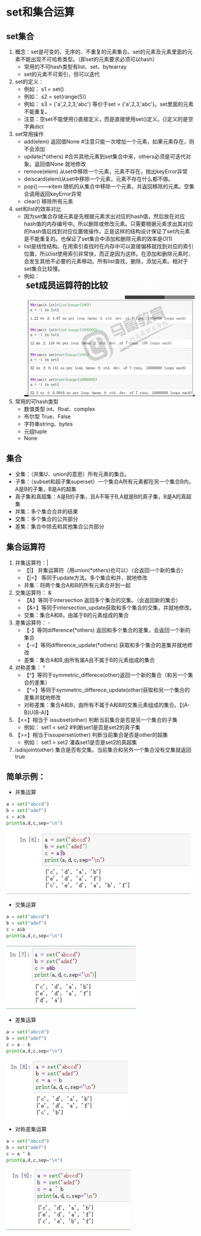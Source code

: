 # set和集合运算

## set集合  

1. 概念：set是可变的、无序的、不重复的元素集合。set的元素及元素里面的元素不能出现不可哈希类型。（即set的元素要求必须可以hash）
    * 常用的不可hash类型有list、set、bytearray
    * set的元素不可索引，但可以迭代
2. set的定义：  
    * 例如： s1 = set()
    * 例如： s2 = set(range(5))
    * 例如： s3 = {'a',2,2,3,'abc'} 等价于set = {'a',2,3,'abc'}。set里面的元素不能重复。
    * 注意：空set不能使用{}直接定义，而是直接使用set()定义。{}定义的是空字典dict  
3. set常用操作
    * add(elem) 返回值None #注意只能一次增加一个元素，如果元素存在，则不会添加
    * update(*others) #合并其他元素到set集合中来，others必须是可迭代对象。返回值None 就地修改
    * remove(elem) 从set中移除一个元素，元素不存在，抛出keyError异常
    * deiscard(elem)从set中移除一个元素，元素不存在什么都不做。
    * pop()--->item 随机的从集合中移除一个元素，并返回移除的元素。空集合调用返回keyError异常
    * clear()  移除所有元素
4. set和list的效率对比
    * 因为set集合存储元素是先根据元素求出对应的hash值，然后放在对应hash值的内存编号中。所以删除或修改元素。只需要根据元素求出其对应的hash值后找到对应位置做操作。正是这样的结构设计保证了set内元素是不能重复的。也保证了set集合中添加和删除元素的效率是$O(1)$
    * list是线性结构。在用索引查找时在内存中可以直接偏移就找到对应的索引位置，所以list使用索引非常快，而正是因为这样。在添加和删除元素时，会发生其他不必要的元素移动。所有list查找，删除，添加元素。相对于set集合比较慢。
    * 例如：  
    ![set001](https://raw.githubusercontent.com/1263351411/xdd.github.io/master/img/set001.jpg)  
5. 常用的可hash类型
    * 数值类型 int、float、complex
    * 布尔型 True、False
    * 字符串string、bytes
    * 元组tuple 
    * None  

## 集合

* 全集：（并集U、union的意思）所有元素的集合。
* 子集：（subset和超子集superset）一个集合A所有元素都在另一个集合B内，A是B的子集，B是A的超集
* 真子集和真超集：A是B的子集，且A不等于B,A就是B的真子集，B是A的真超集
* 并集：多个集合合并的结果
* 交集：多个集合的公共部分
* 差集：集合中除去和其他集合公共部分  

## 集合运算符  

1. 并集运算符：|
    * 【|】 并集运算符（用union(*others)也可以）（会返回一个新的集合）
    * 【|=】 等同于update方法。多个集合和并，就地修改
    * 并集：将两个集合A和B的所有元素合并到一起
2. 交集运算符： &
    * 【&】等同于intersection 返回多个集合的交集。（会返回新的集合）
    * 【&=】等同于intersection_update获取和多个集合的交集，并就地修改。
    * 交集：集合A和B，由属于B的元素组成的集合
3. 差集运算符： -
    * 【-】等同difference(*others) 返回和多个集合的差集，会返回一个新的集合
    * 【-=】等同difference_update(*others) 获取和多个集合的差集并就地修改
    * 差集：集合A和B,由所有属A且不属于B的元素组成的集合
4. 对称差集： ^
    * 【^】等同于symmetric_differece(other)返回一个新的集合（和另一个集合的差集）
    * 【^=】等同于symmetric_differece_update(other)获取和另一个集合的差集并就地修改
    * 对称差集：集合A和B，由所有不属于A和B的交集元素组成的集合。【(A-B)U(B-A)】
5. 【<=】相当于 issubset(other)  判断当前集合是否是另一个集合的子集
    * 例如： set1 < set2 #判断set1是否是set2的真子集
6. 【>=】相当于issuperset(other) 判断当前集合是否是other的超集
    * 例如： set1 > set2 潘森set1是否是set2的真超集
7. isdisjoint(other) 集合是否有交集。当前集合和另外一个集合没有交集就返回true  

## 简单示例：  

* 并集运算  

````python  
a = set("abccd")
b = set("adef")
c = a|b
print(a,d,c,sep="\n")
````  

![set002](https://raw.githubusercontent.com/1263351411/xdd.github.io/master/img/set002.jpg)  

* 交集运算

````python  
a = set("abccd")
b = set("adef")
c = a&b
print(a,d,c,sep="\n")
````  

![set003](https://raw.githubusercontent.com/1263351411/xdd.github.io/master/img/set003.jpg)

* 差集运算

````python
a = set("abccd")
b = set("adef")
c = a - b
print(a,d,c,sep="\n")
````  

![set004](https://raw.githubusercontent.com/1263351411/xdd.github.io/master/img/set004.jpg)  

* 对称差集运算

````python
a = set("abccd")
b = set("adef")
c = a ^ b
print(a,d,c,sep="\n")
````  

![set005](https://raw.githubusercontent.com/1263351411/xdd.github.io/master/img/set005.jpg)

